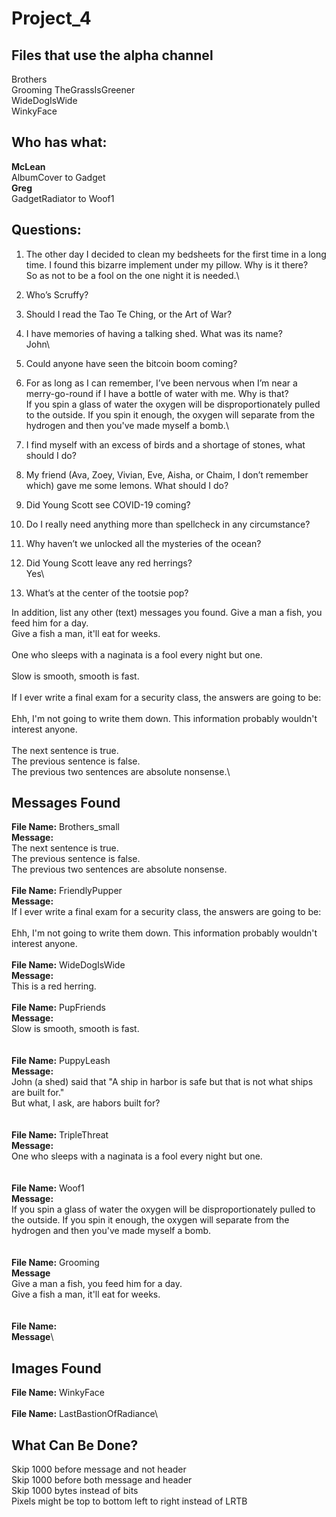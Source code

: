 # Project_4

## Files that use the alpha channel
Brothers\
Grooming TheGrassIsGreener\
WideDogIsWide\
WinkyFace


## Who has what:
**McLean**\
AlbumCover to Gadget\
**Greg**\
GadgetRadiator to Woof1


## Questions:

1. The other day I decided to clean my bedsheets for the first time in a long time. I found this bizarre implement under my pillow. Why is it there?\
So as not to be a fool on the one night it is needed.\

2. Who’s Scruffy?
3. Should I read the Tao Te Ching, or the Art of War?
4. I have memories of having a talking shed. What was its name?\
John\

5. Could anyone have seen the bitcoin boom coming?
6. For as long as I can remember, I’ve been nervous when I’m near a merry-go-round if I have a bottle of water with me. Why is that?\
If you spin a glass of water the oxygen will be disproportionately pulled to the outside. If you spin it enough, the oxygen will separate from the hydrogen and then you've made myself a bomb.\

7. I find myself with an excess of birds and a shortage of stones, what should I do?
8. My friend (Ava, Zoey, Vivian, Eve,  Aisha, or Chaim, I don’t remember which) gave me some lemons. What should I do?
9. Did Young Scott see COVID-19 coming?
10. Do I really need anything more than spellcheck in any circumstance?
11. Why haven’t we unlocked all the mysteries of the ocean?
12. Did Young Scott leave any red herrings?\
Yes\

13. What’s at the center of the tootsie pop?

In addition, list any other (text) messages you found.
Give a man a fish, you feed him for a day.\
Give a fish a man, it'll eat for weeks.\
\
One who sleeps with a naginata is a fool every night but one.\
\
Slow is smooth, smooth is fast.\
\
If I ever write a final exam for a security class, the answers are going to be:\
\
Ehh, I'm not going to write them down. This information probably wouldn't interest anyone.\
\
The next sentence is true.\
The previous sentence is false.\
The previous two sentences are absolute nonsense.\


## Messages Found
**File Name:** Brothers_small\
**Message:**\
The next sentence is true.\
The previous sentence is false.\
The previous two sentences are absolute nonsense.\
\
**File Name:** FriendlyPupper\
**Message:**\
If I ever write a final exam for a security class, the answers are going to be:\
\
Ehh, I'm not going to write them down. This information probably wouldn't interest anyone.\
\
**File Name:** WideDogIsWide\
**Message:**\
This is a red herring.\
\
**File Name:** PupFriends\
**Message:**\
Slow is smooth, smooth is fast.\
\
\
**File Name:** PuppyLeash\
**Message:**\
John (a shed) said that "A ship in harbor is safe  but that is not what ships are built for."\
But what, I ask, are habors built for?\
\
\
**File Name:** TripleThreat\
**Message:**\
One who sleeps with a naginata is a fool every night but one.\
\
\
**File Name:** Woof1\
**Message:**\
If you spin a glass of water the oxygen will be disproportionately pulled to the outside. If you spin it enough, the oxygen will separate from the hydrogen and then you've made myself a bomb.\
\
\
**File Name:** Grooming\
**Message**\
Give a man a fish, you feed him for a day.\
Give a fish a man, it'll eat for weeks.\
\
\
**File Name:** \
**Message**\


## Images Found
**File Name:** WinkyFace\
\
**File Name:** LastBastionOfRadiance\



## What Can Be Done?
Skip 1000 before message and not header\
Skip 1000 before both message and header\
Skip 1000 bytes instead of bits\
Pixels might be top to bottom left to right instead of LRTB










